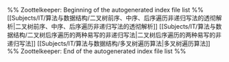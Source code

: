 %% Zoottelkeeper: Beginning of the autogenerated index file list  %%
 [[Subjects/IT/算法与数据结构/二叉树前序、中序、后序遍历非递归写法的透彻解析|二叉树前序、中序、后序遍历非递归写法的透彻解析]]
 [[Subjects/IT/算法与数据结构/二叉树后序遍历的两种易写的非递归写法|二叉树后序遍历的两种易写的非递归写法]]
 [[Subjects/IT/算法与数据结构/多叉树遍历算法|多叉树遍历算法]]
%% Zoottelkeeper: End of the autogenerated index file list  %%
